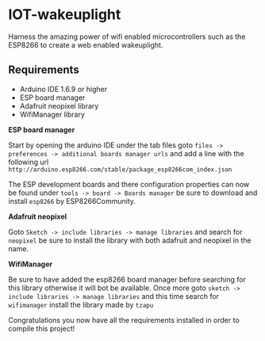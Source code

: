 # IOT-wakeuplight

Harness the amazing power of wifi enabled microcontrollers such as the ESP8266 to create a web enabled wakeuplight.

## Requirements
* Arduino IDE 1.6.9 or higher
* ESP board manager
* Adafruit neopixel library
* WifiManager library

**ESP board manager**

Start by opening the arduino IDE
under the tab files goto ```files -> preferences -> additional boards manager urls``` and add a line with the following url ```http://arduino.esp8266.com/stable/package_esp8266com_index.json```

The ESP development boards and there configuration properties can now be found under ```tools -> board -> Boards manager``` be sure to download and install ```esp8266``` by ESP8266Community.

**Adafruit neopixel**

Goto ```Sketch -> include libraries -> manage libraries``` and search for ```neopixel``` be sure to install the library with both adafruit and neopixel in the name.

**WifiManager**

Be sure to have added the esp8266 board manager before searching for this library otherwise it will bot be available. Once more goto ```sketch -> include libraries -> manage libraries``` and this time search for ```wifimanager``` install the library made by ```tzapu``` 

Congratulations you now have all the requirements installed in order to compile this project!
